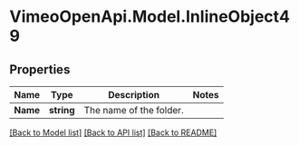 # VimeoOpenApi.Model.InlineObject49
## Properties

Name | Type | Description | Notes
------------ | ------------- | ------------- | -------------
**Name** | **string** | The name of the folder. | 

[[Back to Model list]](../README.md#documentation-for-models) [[Back to API list]](../README.md#documentation-for-api-endpoints) [[Back to README]](../README.md)

